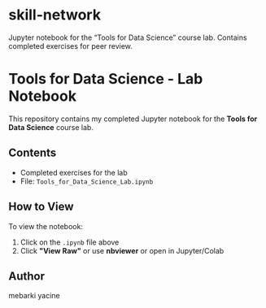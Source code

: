 # skill-network

Jupyter notebook for the “Tools for Data Science” course lab. Contains completed exercises for peer review.
# Tools for Data Science - Lab Notebook

This repository contains my completed Jupyter notebook for the **Tools for Data Science** course lab.

## Contents

- Completed exercises for the lab
- File: `Tools_for_Data_Science_Lab.ipynb`

## How to View

To view the notebook:

1. Click on the `.ipynb` file above
2. Click **"View Raw"** or use **nbviewer** or open in Jupyter/Colab

## Author

mebarki yacine


